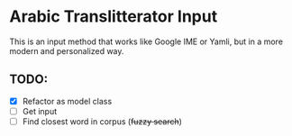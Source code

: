 # Arabic Translitterator Input
This is an input method that works like Google IME or Yamli, but in a more modern and personalized way.

## TODO:
- [x] Refactor as model class
- [ ] Get input
- [ ] Find closest word in corpus (~~fuzzy search~~)
